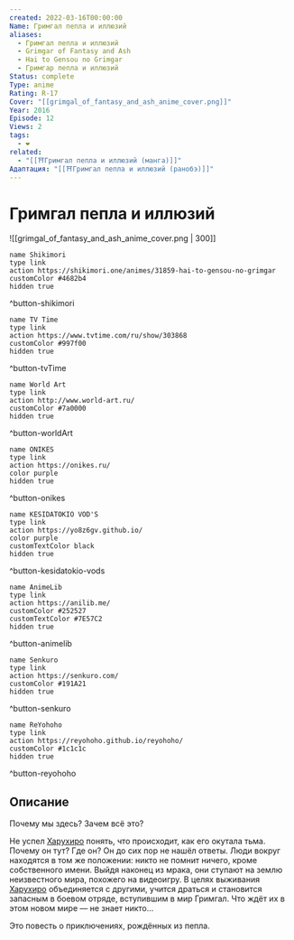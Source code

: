```yaml
---
created: 2022-03-16T00:00:00
Name: Гримгал пепла и иллюзий
aliases:
  - Гримгал пепла и иллюзий
  - Grimgar of Fantasy and Ash
  - Hai to Gensou no Grimgar
  - Гримгар пепла и иллюзий
Status: complete
Type: anime
Rating: R-17
Cover: "[[grimgal_of_fantasy_and_ash_anime_cover.png]]"
Year: 2016
Episode: 12
Views: 2
tags:
  - ❤
related:
  - "[[⛩️Гримгал пепла и иллюзий (манга)]]"
Адаптация: "[[⛩️Гримгал пепла и иллюзий (ранобэ)]]"
---
```


# Гримгал пепла и иллюзий

![[grimgal_of_fantasy_and_ash_anime_cover.png | 300]]


```button
name Shikimori
type link
action https://shikimori.one/animes/31859-hai-to-gensou-no-grimgar
customColor #4682b4
hidden true
```
^button-shikimori

```button
name TV Time
type link
action https://www.tvtime.com/ru/show/303868
customColor #997f00
hidden true
```
^button-tvTime

```button
name World Art
type link
action http://www.world-art.ru/
customColor #7a0000
hidden true
```
^button-worldArt

```button
name ONIKES
type link
action https://onikes.ru/
color purple
hidden true
```
^button-onikes

```button
name KESIDATOKIO VOD'S
type link
action https://yo8z6gv.github.io/
color purple
customTextColor black
hidden true
```
^button-kesidatokio-vods

```button
name AnimeLib
type link
action https://anilib.me/
customColor #252527
customTextColor #7E57C2
hidden true
```
^button-animelib

```button
name Senkuro
type link
action https://senkuro.com/
customColor #191A21
hidden true
```
^button-senkuro

```button
name ReYohoho
type link
action https://reyohoho.github.io/reyohoho/
customColor #1c1c1c
hidden true
```
^button-reyohoho


## Описание

Почему мы здесь? Зачем всё это?

Не успел [Харухиро](https://shikimori.one/characters/115779-haruhiro) понять, что происходит, как его окутала тьма. Почему он тут? Где он? Он до сих пор не нашёл ответы. Люди вокруг находятся в том же положении: никто не помнит ничего, кроме собственного имени. Выйдя наконец из мрака, они ступают на землю неизвестного мира, похожего на видеоигру. В целях выживания [Харухиро](https://shikimori.one/characters/115779-haruhiro) объединяется с другими, учится драться и становится запасным в боевом отряде, вступившим в мир Гримгал. Что ждёт их в этом новом мире — не знает никто...

Это повесть о приключениях, рождённых из пепла.
